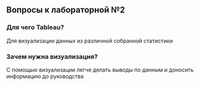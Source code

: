## Вопросы к лабораторной №2

### Для чего Tableau?


Для визуализации данных из различной собранной статистики


### Зачем нужна визуализация?


С помощью визуализации легче делать выводы по данным и доносить информацию до руководства

